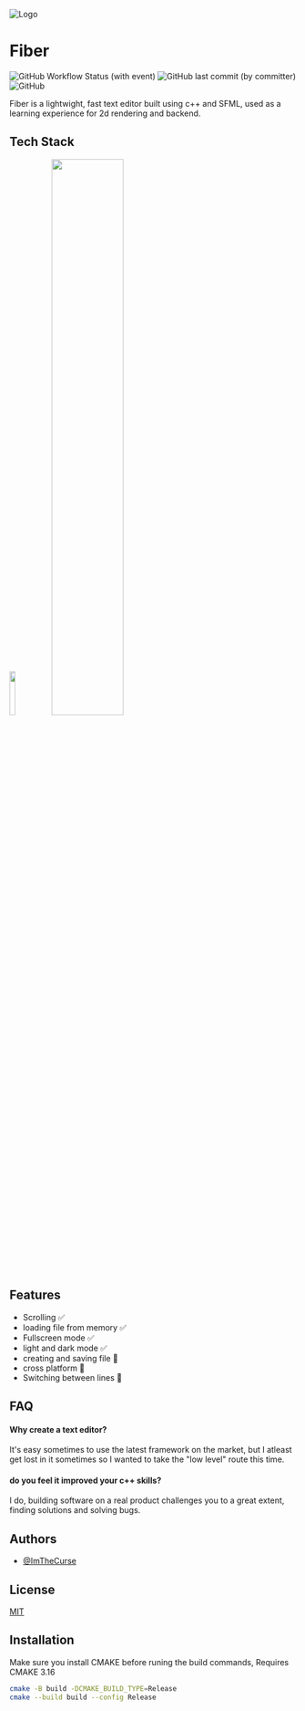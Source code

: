 
![Logo](https://github.com/ImTheCurse/fiber/assets/33231841/8ccb56a1-a53a-4a14-bb79-71789d4e4c96)

# Fiber
![GitHub Workflow Status (with event)](https://img.shields.io/github/actions/workflow/status/imthecurse/fiber/ci.yml?style=for-the-badge&logo=instructure&logoColor=D9E0EE&labelColor=302D41)
![GitHub last commit (by committer)](https://img.shields.io/github/last-commit/imthecurse/fiber?style=for-the-badge&logo=starship&logoColor=D9E0EE&labelColor=302D41&color=8bd5ca)
![GitHub](https://img.shields.io/github/license/imthecurse/fiber?style=for-the-badge&logo=Academia&logoColor=D9E0EE&labelColor=302D41&color=ee999f)




 

Fiber is a lightwight, fast text editor built using c++ and SFML, used as a learning experience for 2d rendering and backend.


## Tech Stack
<p float="left">
    <img src="https://github.com/ImTheCurse/fiber/assets/33231841/e81813fa-0abe-43b6-b4b3-5eb3828150cb" width=14% height=14%>
    <img src="https://github.com/ImTheCurse/fiber/assets/33231841/96b592fb-025f-4a64-a054-1a901fb015e5" width=50% height=50%>
</p>


## Features
- Scrolling ✅ 
- loading file from memory ✅
- Fullscreen mode ✅ 
- light and dark mode ✅
- creating and saving file 🚧
- cross platform 🚧
- Switching between lines 🚧


## FAQ

#### Why create a text editor?

It's easy sometimes to use the latest framework on the market, but I atleast get lost in it sometimes so I wanted to take the "low level" route this time.

#### do you feel it improved your c++ skills?

I do, building software on a real product challenges you to a great extent, finding solutions and solving bugs.





## Authors

- [@ImTheCurse](https://www.github.com/ImTheCurse)


## License

[MIT](https://choosealicense.com/licenses/mit/)


## Installation
Make sure you install CMAKE before runing the build commands,
Requires CMAKE 3.16

```bash
cmake -B build -DCMAKE_BUILD_TYPE=Release
cmake --build build --config Release
```
    
